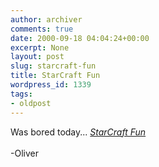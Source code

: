 ```yaml
---
author: archiver
comments: true
date: 2000-09-18 04:04:24+00:00
excerpt: None
layout: post
slug: starcraft-fun
title: StarCraft Fun
wordpress_id: 1339
tags:
- oldpost
---
```


Was bored today... <i><a href=http://www.oliverweb.com/starcraft/sc.shtml>StarCraft Fun</a></i><br /><br />-Oliver